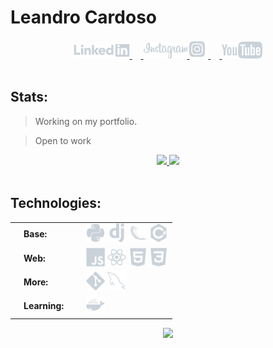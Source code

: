 # Leandro Cardoso
<div align="center">
  <a href="https://www.linkedin.com/in/leandro-cardoso-992529266">
    <img src="./svg/social/linkedin.svg" width="90"/>
  </a>
  &emsp;<a href="https://www.instagram.com/leandrocardosodev">
    <img src="./svg/social/instagram.svg" width="70"/>
    <img src="./svg/social/instagram_logo.svg" width="30"/>
  </a>
  &emsp;<a href="https://www.youtube.com/channel/UCtbBdlytJ5b8KUogQo7rfXw">
    <img src="./svg/social/youtube.svg" width="65"/>
  </a>
</div>
&nbsp;

## Stats:
> Working on my portfolio.

> Open to work
<div align="center">
  <a href = "https://github.com/Leandro-Cardoso">
    <img src="https://github-readme-stats.vercel.app/api?username=Leandro-Cardoso"/>
    <img height="180em" src="https://github-readme-stats.vercel.app/api?username=Leandro-Cardoso&show_icons=true&theme=dark&include_all_commits=true&count_private=true&icon_color=FFF&bg_color=161b22&border_color=161b22&title_color=c9d1d9"/>
  </a>
</div>
&nbsp;

## Technologies:
<div align="center">
  <table>
    <tr>
      <td width="100px">
        &emsp;<b>Base:</b>
      </td>
      <td>
        <img src="./svg/tech/python.svg" width="30"/>
        <img src="./svg/tech/django.svg" width="30"/>
        <img src="./svg/tech/flask.svg" width="30"/>
        <img src="./svg/tech/csharp.svg" width="30"/>
      </td>
    </tr>
    <tr>
      <td>
        &emsp;<b>Web:</b>
      </td>
      <td>
        <img src="./svg/tech/javascript.svg" width="30"/>
        <img src="./svg/tech/react.svg" width="30"/>
        <img src="./svg/tech/html.svg" width="30"/>
        <img src="./svg/tech/css.svg" width="30"/>
      </td>
    </tr>
    <tr>
      <td>
        &emsp;<b>More:</b>
      </td>
      <td>
        <img src="./svg/tech/git.svg" width="30"/>
        <img src="./svg/tech/sql.svg" width="30"/>
      </td>
    </tr>
    <tr>
      <td>
        &emsp;<b>Learning:</b>
      </td>
      <td>
        <img src="./svg/tech/docker.svg" width="30"/>
      </td>
    </tr>
  </table>
  <img src="https://github-readme-stats.vercel.app/api/top-langs/?username=Leandro-Cardoso&custom_title=Top%20used%20technologies&langs_count=10&title_color=c9d1d9&text_color=c9d1d9&bg_color=161b22&hide_border=true"/>
<div>
